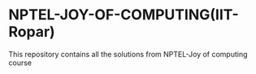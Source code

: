 # NPTEL-JOY-OF-COMPUTING(IIT-Ropar)
This repository contains all the solutions from NPTEL-Joy of computing course<br/>
<a href="https://swayam.gov.in/nd1_noc19_cs41/preview"></href>

